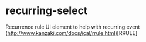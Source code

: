 # recurring-select
Recurrence rule UI element to help with recurring event (http://www.kanzaki.com/docs/ical/rrule.html)[RRULE]
